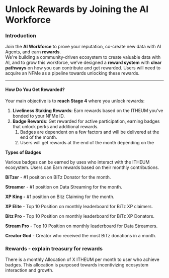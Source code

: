 # Unlock Rewards by Joining the AI Workforce

### Introduction

Join the **AI Workforce** to prove your reputation, co-create new data with AI Agents, and earn **rewards**.\
We're building a community-driven ecosystem to create valuable data with AI, and to grow this workforce, we’ve designed a **reward system** with **clear pathways** on how you can contribute and get rewarded. Users will need to acquire an NFMe as a pipeline towards unlocking these rewards.

***

#### **How Do You Get Rewarded?**

Your main objective is to **reach Stage 4** where you unlock rewards:

1. **Liveliness Staking Rewards**: Earn rewards based on the ITHEUM you’ve bonded to your NFMe ID.
2. **Badge Rewards**: Get rewarded for active participation, earning badges that unlock perks and additional rewards.
   1. Badges are dependent on a few factors and will be delivered at the end of the month.
   2. Users will get rewards at the end of the month depending on the&#x20;

**Types of Badges**

Various badges can be earned by uses who interact with the ITHEUM ecosystem. Users can Earn rewards based on their monthly contributions.

**BiTzer** - #1 position on BiTz Donator for the month.

**Streamer** - #1 position on Data Streaming for the month.

**XP King -** #1 position on Bitz Claiming for the month.

**XP Elite** - Top 10 Position on monthly leaderboard for BiTz XP claimers.&#x20;

**Bitz Pro** - Top 10 Position on monthly leaderboard for BiTz XP Donators.&#x20;

**Stream Pro** - Top 10 Position on monthly leaderboard for Data Streamers.&#x20;

**Creator God** - Creator who received the most BiTz donations in a month.

### Rewards - explain treasury for rewards

There is a monthly Allocation of X ITHEUM per month to user who achieve badges. This allocation is purposed towards incentivizing ecosystem interaction and growth.

